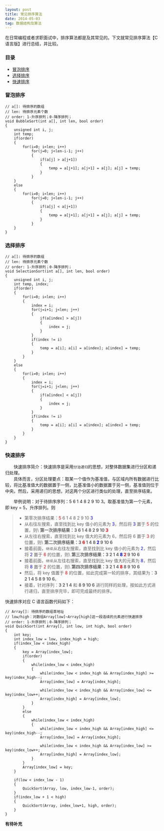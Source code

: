 ```yaml
---
layout: post
title: 常见排序算法
date: 2014-05-03 
tag: 数据结构及算法
---
```


在日常编程或者求职面试中，排序算法都是及其常见的。下文就常见排序算法【C语言版】进行总结，并比较。


### 目录

* [冒泡排序](#BubbleSort)
* [选择排序](#SelectionSort)
* [快速排序](#QuickSort)


### <a name="BubbleSort"></a>冒泡排序
```
// a[]: 待排序的数组
// len: 待排序元素个数
// order: 1-升序排列；0-降序排列；
void BubbleSort(int a[], int len, bool order)
{
	unsigned int i, j;
	int temp;
	if(order)
	{
		for(i=0; i<len; i++)
			for(j=0; j<len-i-1; j++)
			{
				if(a[j] > a[j+1])
				{
					temp = a[j+1]; a[j+1] = a[j]; a[j] = temp;
				}
			}
	}
	else
	{
		for(i=0; i<len; i++)
			for(j=0; j<len-i-1; j++)
			{
				if(a[j] < a[j+1])
				{
					temp = a[j+1]; a[j+1] = a[j]; a[j] = temp;
				}
			}
	}
}
```

### <a name="SelectionSort"></a>选择排序
```
// a[]: 待排序的数组
// len: 待排序元素个数
// order: 1-升序排列；0-降序排列；
void SelectionSort(int a[], int len, bool order)
{
	unsigned int i, j;
	int temp, index;
	if(order)
	{
		for(i=0; i<len; i++)
		{
			index = i;
			for(j=i+1; j<len; j++)
			{
				if(a[index] > a[j])
				{
					index = j;
				}
			}
			if(index != i)
			{
				temp = a[i]; a[i] = a[index]; a[index] = temp;
			}
		}	
	}
	else
	{
		for(i=0; i<len; i++)
		{
			index = i;
			for(j=i+1; j<len; j++)
			{
				if(a[index] < a[j])
				{
					index = j;
				}
			}
			if(index != i)
			{
				temp = a[i]; a[i] = a[index]; a[index] = temp;
			}
		}
	}
}
```

### <a name="QuickSort"></a>快速排序
 &emsp;&emsp;快速排序简介：快速排序是采用`分治递归`的思想，对整体数据集进行分区和递归处理。
 <br>
 &emsp;&emsp;具体而言，分区处理要点：取某一个值作为基准值，与区域内所有数据进行比较，将比基准值大的数据置于一侧，比基准值小的数据置于另一侧，基准值则位于中央。然后，采用递归的思想，对这两个分区进行类似的处理，直至排序结束。

&emsp;&emsp;举例说明：对于待排序序列：5 6 1 4 8 2 9 10 3。取基准值为第一个元素，即 key = 5，升序排列。则

>* 第零次排序结果：<font color=red>5</font> 6 1 4 8 2 9 10 <font color=blue>3</font>
>* 从右往左搜索，直至找到比 key 值小的元素为 <font color=blue>3</font>，然后将 <font color=blue>3</font> 置于 <font color=red>5</font> 的位置，则\\
**第一次排序结果：3 6 1 4 8 2 9 10 <font color=red>3</font>**
>* 从左往右搜索，直至找到比 key 值大的元素为 6，然后将 6 置于 <font color=red>3</font> 的位置，则\\
**第二次排序结果：3 <font color=red>6</font> 1 4 8 <font color=blue>2</font> 9 10 6**
>* 接着前面，`继续`从右往左搜索，直至找到比 key 值小的元素为 <font color=blue>2</font>，然后将 <font color=blue>2</font> 置于 <font color=red>6</font> 的位置，则\\
**第三次排序结果：3 2 1 4 <font color=blue>8</font> <font color=red>2</font> 9 10 6**
>* 接着前面，`继续`从左往右搜索，直至找到比 key 值大的元素为 <font color=blue>8</font>，然后将 <font color=blue>8</font> 置于 <font color=red>2</font> 的位置，则\\
**第四次排序结果：3 2 1 4 <font color=red>8</font> 8 9 10 6**
>* 然后，将 key 值置于 <font color=red>8</font> 的位置，如此完成第一轮的排序，其结果为：**3 2 1 4 5 8 9 10 6**。
>* 接着，针对序列：**3 2 1 4** 和 **8 9 10 6** 进行同样的处理，按如此方式进行递归，直至排序完毕，即可完成最终的排序。


快速排序对应 C 语言函数代码如下：
```
// Array[]: 待排序的数组首地址
// low/high：对数组Array[low]~Array[high]这一段连续的元素进行快速排序
// order: 1-升序排列；0-降序排列；
void QuickSort(int Array[], int low, int high, bool order)
{
	int key;
	int index_low = low, index_high = high;
	if(index_low < index_high)
	{
		key = Array[index_low];
		if(order)
		{
			while(index_low < index_high)
			{
				while(index_low < index_high && Array[index_high] >= key)index_high--;
				Array[index_low] = Array[index_high];

				while(index_low < index_high && Array[index_low] <= key)index_low++;
				Array[index_high] = Array[index_low];
			}
		}
		else
		{
			while(index_low < index_high)
			{
				while(index_low < index_high && Array[index_high] <= key)index_high--;
				Array[index_low] = Array[index_high];

				while(index_low < index_high && Array[index_low] >= key)index_low++;
				Array[index_high] = Array[index_low];
			}
		}
		Array[index_low] = key;
	}

	if(low < index_low - 1)
	{
		QuickSort(Array, low, index_low-1, order);
	}
	if(index_low + 1 < high)
	{
		QuickSort(Array, index_low+1, high, order);
	}
}
```


**有待补充**


